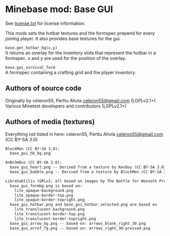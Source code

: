 Minebase mod: Base GUI
======================
See [license.txt](./license.txt) for license information.

This mods sets the hotbar textures and the formspec prepend for every joining 
player. It also provides base textures for the gui.

`base.get_hotbar_bg(x,y)`  
It returns an overlay for the inventory slots that represent the hotbar in a 
formspec. x and y are used for the position of the overlay.

`base.gui_survival_form`  
A formspec containing a crafting grid and the player inventory.

Authors of source code
----------------------
Originally by celeron55, Perttu Ahola <celeron55@gmail.com> (LGPLv2.1+)
Various Minetest developers and contributors (LGPLv2.1+)

Authors of media (textures)
---------------------------
Everything not listed in here:
celeron55, Perttu Ahola <celeron55@gmail.com> (CC BY-SA 3.0)

```txt
BlockMen (CC BY-SA 3.0):  
  base_gui_hb_bg.png`

An0n3m0us (CC BY-SA 3.0):  
  base_gui_heart.png -- Derived from a texture by KevDoy (CC BY-SA 3.0)  
  base_gui_bubble.png -- Derived from a texture by BlockMen (CC BY-SA 3.0)  

LibraSubtilis (GPLv2; all based on images by The Battle for Wesnoth Project):  
  base_gui_formbg.png is based on:  
    lite_opaque-background.png  
    lite_opaque-border-top.png  
    lite_opaque-border-topright.png  
  base_gui_hotbar.png and base_gui_hotbar_selected.png are based on  
    lite_translucent-background.png  
    lite_translucent-border-top.png  
    lite_translucent-border-topright.png  
  base_gui_arrow_bg.png -- based on: arrows_blank_right_30.png
  base_gui_arrof_fg.png -- based on: arrows_right_30-pressed.png
```

